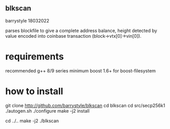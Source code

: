 ## blkscan

barrystyle 18032022

parses blockfile to give a complete address balance,
height detected by value encoded into coinbase transaction (block->vtx[0]->vin[0]).


# requirements

recommended g++ 8/9 series minimum
boost 1.6+ for boost-filesystem


# how to install

git clone http://github.com/barrystyle/blkscan
cd blkscan
cd src/secp256k1
./autogen.sh
./configure
make -j2 install

cd ../..
make -j2
./blkscan
